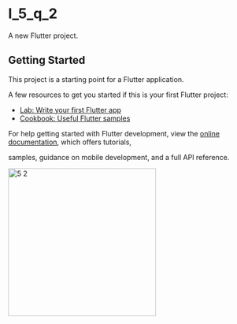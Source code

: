 # l_5_q_2

A new Flutter project.

## Getting Started

This project is a starting point for a Flutter application.

A few resources to get you started if this is your first Flutter project:

- [Lab: Write your first Flutter app](https://docs.flutter.dev/get-started/codelab)
- [Cookbook: Useful Flutter samples](https://docs.flutter.dev/cookbook)

For help getting started with Flutter development, view the
[online documentation](https://docs.flutter.dev/), which offers tutorials,

samples, guidance on mobile development, and a full API reference.

<img hight="250" width="300" alt="5 2" src="https://user-images.githubusercontent.com/114164076/215799416-b5def8a9-da48-4e32-bb45-53c36c0797f2.png">
